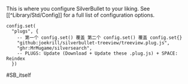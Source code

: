 This is where you configure SilverBullet to your liking. See [[^Library/Std/Config]] for a full list of configuration options.

```space-lua
config.set(
  "plugs", {
    -- 第一个 config.set() 覆盖 第二个 config.set() 覆盖 config.set{}
    "github:joekrill/silverbullet-treeview/treeview.plug.js",
    "ghr:MrMugame/silversearch",
    -- PLUGS: Update (Download + Update these .plug.js) + SPACE: Reindex
  })
```


#SB_itself